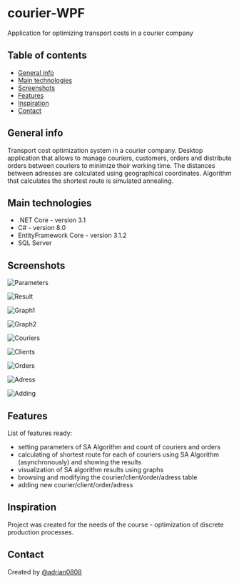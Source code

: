 # courier-WPF
Application for optimizing transport costs in a courier company

## Table of contents
* [General info](#general-info)
* [Main technologies](#technologies)
* [Screenshots](#screenshots)
* [Features](#features)
* [Inspiration](#inspiration)
* [Contact](#contact)

## General info
Transport cost optimization system in a courier company. Desktop application that allows to manage couriers, customers, orders and distribute orders between couriers to minimize their working time. The distances between adresses are calculated using geographical coordinates. Algorithm that calculates the shortest route is simulated annealing.

## Main technologies
* .NET Core - version 3.1
* C# - version 8.0
* EntityFramework Core - version 3.1.2
* SQL Server

## Screenshots

![Parameters](./imgReadmeCourier/parameters.png)

![Result](./imgReadmeCourier/result.png)

![Graph1](./imgReadmeCourier/graph1.png)

![Graph2](./imgReadmeCourier/graph2.png)

![Couriers](./imgReadmeCourier/couriers.png)

![Clients](./imgReadmeCourier/clients.png)

![Orders](./imgReadmeCourier/orders.png)

![Adress](./imgReadmeCourier/adress.png)

![Adding](./imgReadmeCourier/adding.png)

## Features
List of features ready:
* setting parameters of SA Algorithm and count of couriers and orders
* calculating of shortest route for each of couriers using SA Algorithm (asynchronously) and showing the results
* visualization of SA algorithm results using graphs
* browsing and modifying the courier/client/order/adress table
* adding new courier/client/order/adress

## Inspiration
Project was created for the needs of the course - optimization of discrete production processes.

## Contact
Created by [@adrian0808](https://github.com/adrian0808)
